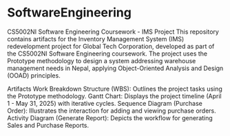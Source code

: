 # SoftwareEngineering
CS5002NI Software Engineering Coursework - IMS Project
This repository contains artifacts for the Inventory Management System (IMS) redevelopment project for Global Tech Corporation, developed as part of the CS5002NI Software Engineering coursework. The project uses the Prototype methodology to design a system addressing warehouse management needs in Nepal, applying Object-Oriented Analysis and Design (OOAD) principles.

Artifacts
Work Breakdown Structure (WBS): Outlines the project tasks using the Prototype methodology.
Gantt Chart: Displays the project timeline (April 1 - May 31, 2025) with iterative cycles.
Sequence Diagram (Purchase Order): Illustrates the interaction for adding and viewing purchase orders.
Activity Diagram (Generate Report): Depicts the workflow for generating Sales and Purchase Reports.
